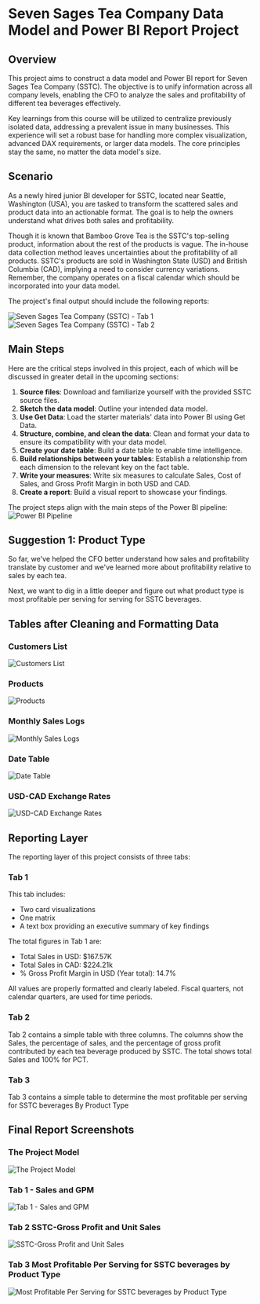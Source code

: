 # Seven Sages Tea Company Data Model and Power BI Report Project

## Overview
This project aims to construct a data model and Power BI report for Seven Sages Tea Company (SSTC). The objective is to unify information across all company levels, enabling the CFO to analyze the sales and profitability of different tea beverages effectively.

Key learnings from this course will be utilized to centralize previously isolated data, addressing a prevalent issue in many businesses. This experience will set a robust base for handling more complex visualization, advanced DAX requirements, or larger data models. The core principles stay the same, no matter the data model's size.

## Scenario
As a newly hired junior BI developer for SSTC, located near Seattle, Washington (USA), you are tasked to transform the scattered sales and product data into an actionable format. The goal is to help the owners understand what drives both sales and profitability.

Though it is known that Bamboo Grove Tea is the SSTC's top-selling product, information about the rest of the products is vague. The in-house data collection method leaves uncertainties about the profitability of all products. SSTC's products are sold in Washington State (USD) and British Columbia (CAD), implying a need to consider currency variations. Remember, the company operates on a fiscal calendar which should be incorporated into your data model.

The project's final output should include the following reports:

![Seven Sages Tea Company (SSTC) - Tab 1](ScreenShots/Seven%20Sages%20Tea%20Company(SSTS)%20Tab%201.jpeg)
![Seven Sages Tea Company (SSTC) - Tab 2](ScreenShots/Seven%20Sages%20Tea%20Company(SSTS)%20Tab%202.jpeg)

## Main Steps
Here are the critical steps involved in this project, each of which will be discussed in greater detail in the upcoming sections:

1. **Source files**: Download and familiarize yourself with the provided SSTC source files.
2. **Sketch the data model**: Outline your intended data model.
3. **Use Get Data**: Load the starter materials' data into Power BI using Get Data.
4. **Structure, combine, and clean the data**: Clean and format your data to ensure its compatibility with your data model.
5. **Create your date table**: Build a date table to enable time intelligence.
6. **Build relationships between your tables**: Establish a relationship from each dimension to the relevant key on the fact table.
7. **Write your measures**: Write six measures to calculate Sales, Cost of Sales, and Gross Profit Margin in both USD and CAD.
8. **Create a report**: Build a visual report to showcase your findings.

The project steps align with the main steps of the Power BI pipeline:
![Power BI Pipeline](ScreenShots/power-bi-pipeline.png)

## Suggestion 1: Product Type
So far, we've helped the CFO better understand how sales and profitability translate by customer and we've learned more about profitability relative to sales by each tea.

Next, we want to dig in a little deeper and figure out what product type is most profitable per serving for serving for SSTC beverages.

## Tables after Cleaning and Formatting Data
### Customers List
![Customers List](ScreenShots/tabels%20images/customer-list.png)

### Products
![Products](ScreenShots/tabels%20images/Products.png)

### Monthly Sales Logs
![Monthly Sales Logs](ScreenShots/tabels%20images/Monthly%20Sales%20Logs.png)

### Date Table
![Date Table](ScreenShots/tabels%20images/Date.png)

### USD-CAD Exchange Rates
![USD-CAD Exchange Rates](ScreenShots/tabels%20images/USD-CAD%20Exchange%20Rates.png)


## Reporting Layer

The reporting layer of this project consists of three tabs:

### Tab 1

This tab includes:

- Two card visualizations
- One matrix
- A text box providing an executive summary of key findings

The total figures in Tab 1 are:

- Total Sales in USD: $167.57K
- Total Sales in CAD: $224.21k
- % Gross Profit Margin in USD (Year total): 14.7%

All values are properly formatted and clearly labeled. Fiscal quarters, not calendar quarters, are used for time periods.

### Tab 2

Tab 2 contains a simple table with three columns. The columns show the Sales, the percentage of sales, and the percentage of gross profit contributed by each tea beverage produced by SSTC. The total shows total Sales and 100% for PCT.

### Tab 3 

Tab 3 contains a simple table to determine the most profitable per serving for SSTC beverages By Product Type

## Final Report Screenshots

### The Project Model
![The Project Model](ScreenShots/Project-model.png)

###  Tab 1 - Sales and GPM
![Tab 1 - Sales and GPM](ScreenShots/Sales%20and%20GPM.png)

###  Tab 2 SSTC-Gross Profit and Unit Sales
![SSTC-Gross Profit and Unit Sales](ScreenShots/SSTC-GP%20and%20Unit%20Sales%20by%20Product.png)

###  Tab 3 Most Profitable Per Serving for SSTC beverages by Product Type
![Most Profitable Per Serving for SSTC beverages by Product Type](ScreenShots/most%20profitable%20per%20serving%20for%20SSTC%20beverages.png)
